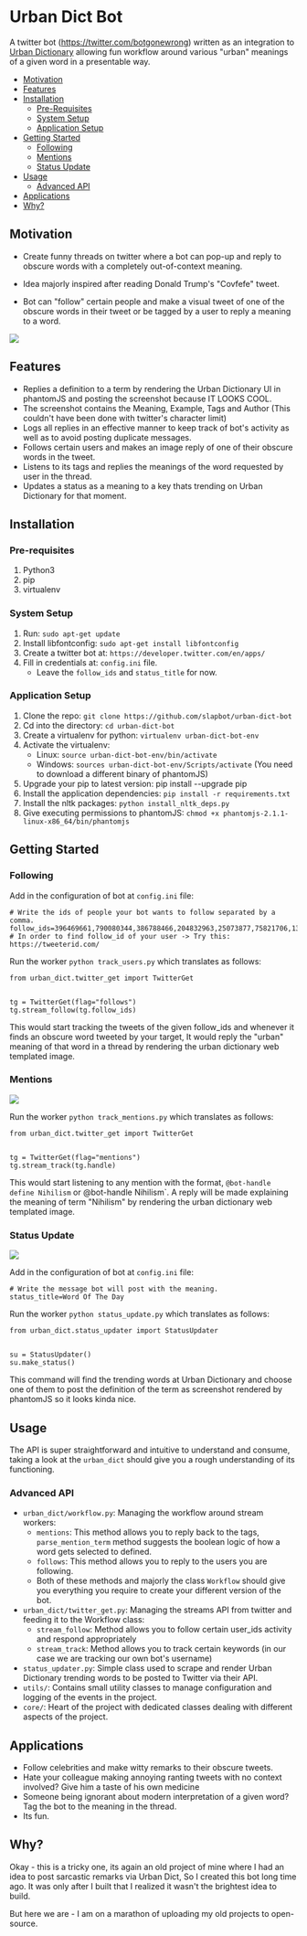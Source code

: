 # Urban Dict Bot

A twitter bot (https://twitter.com/botgonewrong) written as an integration to [Urban Dictionary](https://www.urbandictionary.com/) 
allowing fun workflow around various "urban" meanings of a given word in a presentable way.


- [Motivation](#motivation)
- [Features](#features)
- [Installation](#installation)
    - [Pre-Requisites](#pre-requisites)
    - [System Setup](#system-setup)
    - [Application Setup](#application-setup)
- [Getting Started](#getting-started)
    - [Following](#following)
    - [Mentions](#mentions)
    - [Status Update](#status-update)
- [Usage](#usage)
    - [Advanced API](#advanced-api)
- [Applications](#applications)
- [Why?](#why)
    

## Motivation

- Create funny threads on twitter where a bot can pop-up and 
reply to obscure words with a completely out-of-context meaning.

- Idea majorly inspired after reading 
Donald Trump's "Covfefe" tweet.

- Bot can "follow" certain people and make a visual tweet 
of one of the obscure words in their tweet or be tagged by a user to reply a meaning to a word.

![](https://github.com/SlapBot/urban-dict-bot/blob/master/screenshots/0.gif)


## Features

- Replies a definition to a term by rendering the Urban Dictionary UI in phantomJS and posting the screenshot because IT LOOKS COOL.
- The screenshot contains the Meaning, Example, Tags and Author (This couldn't have been done with twitter's character limit)
- Logs all replies in an effective manner to keep track of bot's activity as well as to avoid posting duplicate messages.
- Follows certain users and makes an image reply of one of their obscure words in the tweet.
- Listens to its tags and replies the meanings of the word requested by user in the thread.
- Updates a status as a meaning to a key thats trending on Urban Dictionary for that moment.


## Installation

### Pre-requisites

1. Python3
2. pip
3. virtualenv

### System Setup

1. Run: `sudo apt-get update`
2. Install libfontconfig: `sudo apt-get install libfontconfig`
3. Create a twitter bot at: `https://developer.twitter.com/en/apps/`
4. Fill in credentials at: `config.ini` file.
    - Leave the `follow_ids` and `status_title` for now.


### Application Setup

1. Clone the repo: `git clone https://github.com/slapbot/urban-dict-bot`
2. Cd into the directory: `cd urban-dict-bot`
3. Create a virtualenv for python: `virtualenv urban-dict-bot-env`
4. Activate the virtualenv:
    - Linux: `source urban-dict-bot-env/bin/activate`
    - Windows: `sources urban-dict-bot-env/Scripts/activate` (You need to download a different binary of phantomJS)
5. Upgrade your pip to latest version: pip install --upgrade pip
6. Install the application dependencies: `pip install -r requirements.txt`
7. Install the nltk packages: `python install_nltk_deps.py`
8. Give executing permissions to phantomJS: `chmod +x phantomjs-2.1.1-linux-x86_64/bin/phantomjs`


## Getting Started

### Following

Add in the configuration of bot at `config.ini` file:
```
# Write the ids of people your bot wants to follow separated by a comma.
follow_ids=396469661,790080344,386788466,204832963,25073877,75821706,1339835893,44196397
# In order to find follow_id of your user -> Try this: https://tweeterid.com/
```

Run the worker `python track_users.py` which translates as follows:
```
from urban_dict.twitter_get import TwitterGet


tg = TwitterGet(flag="follows")
tg.stream_follow(tg.follow_ids)

```

This would start tracking the tweets of the given follow_ids and whenever it finds an obscure word tweeted by your target, 
It would reply the "urban" meaning of that word in a thread by rendering the urban dictionary web templated image.


### Mentions

![](https://github.com/SlapBot/urban-dict-bot/blob/master/screenshots/2.gif)

Run the worker `python track_mentions.py` which translates as follows:
```
from urban_dict.twitter_get import TwitterGet


tg = TwitterGet(flag="mentions")
tg.stream_track(tg.handle)

```

This would start listening to any mention with the format, `@bot-handle define Nihilism` or @bot-handle Nihilism`. 
A reply will be made explaining the meaning of term "Nihilism" by rendering the urban dictionary web templated image.

### Status Update

![](https://github.com/SlapBot/urban-dict-bot/blob/master/screenshots/1.gif)

Add in the configuration of bot at `config.ini` file:
```
# Write the message bot will post with the meaning.
status_title=Word Of The Day
```

Run the worker `python status_update.py` which translates as follows:
```
from urban_dict.status_updater import StatusUpdater


su = StatusUpdater()
su.make_status()

```

This command will find the trending words at Urban Dictionary and 
choose one of them to post the definition of the term as screenshot rendered by phantomJS so it looks kinda nice.

## Usage

The API is super straightforward and intuitive to understand and consume, 
taking a look at the `urban_dict` should give you a rough understanding of its functioning.

### Advanced API

- `urban_dict/workflow.py`: Managing the workflow around stream workers:
    - `mentions`: This method allows you to reply back to the tags, 
    `parse_mention_term` method suggests the boolean logic of how a word gets selected to defined.
    - `follows`: This method allows you to reply to the users you are following.
    - Both of these methods and majorly the class `Workflow` should give you everything you require to create your different 
    version of the bot.
- `urban_dict/twitter_get.py`: Managing the streams API from twitter and feeding it to the Workflow class:
    - `stream_follow`: Method allows you to follow certain user_ids activity and respond appropriately
    - `stream_track`: Method allows you to track certain keywords (in our case we are tracking our own bot's username)
- `status_updater.py`: Simple class used to scrape and render Urban Dictionary trending words to be posted to Twitter via their API.
- `utils/`: Contains small utility classes to manage configuration and logging of the events in the project.
- `core/`: Heart of the project with dedicated classes dealing with different aspects of the project.

## Applications

- Follow celebrities and make witty remarks to their obscure tweets.
- Hate your colleague making annoying ranting tweets with no context involved? Give him a taste of his own medicine
- Someone being ignorant about modern interpretation of a given word? Tag the bot to the meaning in the thread.
- Its fun.

## Why?

Okay - this is a tricky one, its again an old project of mine where I had an idea to post sarcastic remarks via Urban Dict, 
So I created this bot long time ago. It was only after I built that I realized it wasn't the brightest idea to build.

But here we are - I am on a marathon of uploading my old projects to open-source.
